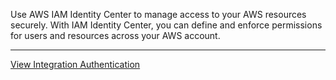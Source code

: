Use AWS IAM Identity Center to manage access to your AWS resources securely. With IAM Identity Center, you can define and enforce permissions for users and resources across your AWS account.

---

[View Integration Authentication](https://xsoar.pan.dev/docs/reference/articles/aws-integrations---authentication)

